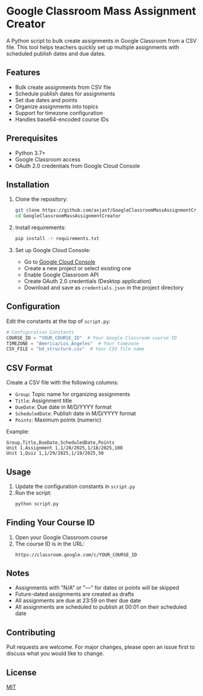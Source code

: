 # Google Classroom Mass Assignment Creator

A Python script to bulk create assignments in Google Classroom from a CSV file. This tool helps teachers quickly set up multiple assignments with scheduled publish dates and due dates.

## Features

- Bulk create assignments from CSV file
- Schedule publish dates for assignments
- Set due dates and points
- Organize assignments into topics
- Support for timezone configuration
- Handles base64-encoded course IDs

## Prerequisites

- Python 3.7+
- Google Classroom access
- OAuth 2.0 credentials from Google Cloud Console

## Installation

1. Clone the repository:
   ```bash
   git clone https://github.com/axjasf/GoogleClassroomMassAssignmentCreator.git
   cd GoogleClassroomMassAssignmentCreator
   ```

2. Install requirements:
   ```bash
   pip install -r requirements.txt
   ```

3. Set up Google Cloud Console:
   - Go to [Google Cloud Console](https://console.cloud.google.com)
   - Create a new project or select existing one
   - Enable Google Classroom API
   - Create OAuth 2.0 credentials (Desktop application)
   - Download and save as `credentials.json` in the project directory

## Configuration

Edit the constants at the top of `script.py`:
```python
# Configuration Constants
COURSE_ID = "YOUR_COURSE_ID"  # Your Google Classroom course ID
TIMEZONE = "America/Los_Angeles"  # Your timezone
CSV_FILE = "bd_structure.csv"  # Your CSV file name
```

## CSV Format

Create a CSV file with the following columns:
- `Group`: Topic name for organizing assignments
- `Title`: Assignment title
- `DueDate`: Due date in M/D/YYYY format
- `ScheduledDate`: Publish date in M/D/YYYY format
- `Points`: Maximum points (numeric)

Example:
```csv
Group,Title,DueDate,ScheduledDate,Points
Unit 1,Assignment 1,1/28/2025,1/18/2025,100
Unit 1,Quiz 1,1/29/2025,1/19/2025,50
```

## Usage

1. Update the configuration constants in `script.py`
2. Run the script:
   ```bash
   python script.py
   ```

## Finding Your Course ID

1. Open your Google Classroom course
2. The course ID is in the URL:
   ```
   https://classroom.google.com/c/YOUR_COURSE_ID
   ```

## Notes

- Assignments with "N/A" or "—" for dates or points will be skipped
- Future-dated assignments are created as drafts
- All assignments are due at 23:59 on their due date
- All assignments are scheduled to publish at 00:01 on their scheduled date

## Contributing

Pull requests are welcome. For major changes, please open an issue first to discuss what you would like to change.

## License

[MIT](https://choosealicense.com/licenses/mit/) 